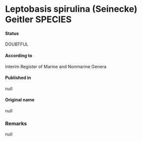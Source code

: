 # Leptobasis spirulina (Seinecke) Geitler SPECIES

#### Status
DOUBTFUL

#### According to
Interim Register of Marine and Nonmarine Genera

#### Published in
null

#### Original name
null

### Remarks
null